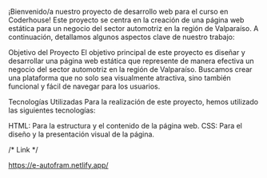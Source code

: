 ¡Bienvenido/a nuestro proyecto de desarrollo web para el curso en Coderhouse! Este proyecto se centra en la creación de una página web estática para un negocio del sector automotriz en la región de Valparaíso. A continuación, detallamos algunos aspectos clave de nuestro trabajo:

Objetivo del Proyecto
El objetivo principal de este proyecto es diseñar y desarrollar una página web estática que represente de manera efectiva un negocio del sector automotriz en la región de Valparaíso. Buscamos crear una plataforma que no solo sea visualmente atractiva, sino también funcional y fácil de navegar para los usuarios.

Tecnologías Utilizadas
Para la realización de este proyecto, hemos utilizado las siguientes tecnologías:

HTML: Para la estructura y el contenido de la página web.
CSS: Para el diseño y la presentación visual de la página.

/* Link */

https://e-autofram.netlify.app/

